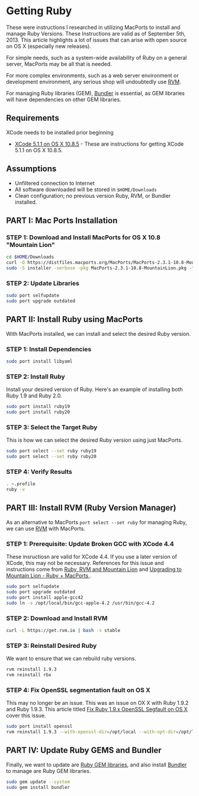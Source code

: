 # Getting Ruby

These were instructions I researched in utilizing MacPorts to install and manage Ruby Versions.  These Instructions are valid as of September 5th, 2013.  This article highlights a lot of issues that can arise with open source on OS X (especially new releases).

For simple needs, such as a system-wide availability of Ruby on a general server, MacPorts may be all that is needed.  

For more complex environments, such as a web server environment or development environment, any serious shop will undoubtedly use [RVM](http://rvm.io/).  

For managing Ruby libraries (GEM), [Bundler](http://bundler.io/) is essential, as GEM libraries will have dependencies on other GEM libraries.

## Requirements

XCode needs to be installed prior beginning

* [XCode 5.1.1 on OS X 10.8.5](https://github.com/darkn3rd/devbox/blob/master/howtos/howto.xcode.md) - These are instructions for getting XCode 5.1.1 on OS X 10.8.5.

## Assumptions

* Unfiltered connection to Internet
* All software downloaded will be stored in ```$HOME/Downloads```
* Clean configuration; no previous version Ruby, RVM, or Bundler installed.

## PART I: Mac Ports Installation

### STEP 1: Download and Install MacPorts for OS X 10.8 "Mountain Lion"

```bash
cd $HOME/Downloads
curl -O https://distfiles.macports.org/MacPorts/MacPorts-2.3.1-10.8-MountainLion.pkg
sudo -S installer -verbose -pkg MacPorts-2.3.1-10.8-MountainLion.pkg -target /
```

### STEP 2: Update Libraries

```bash
sudo port selfupdate
sudo port upgrade outdated 
```

## PART II: Install Ruby using MacPorts

With MacPorts installed, we can install and select the desired Ruby version.

### STEP 1: Install Dependencies

```bash
sudo port install libyaml 
```

### STEP 2: Install Ruby

Install your desired version of Ruby.  Here's an example of installing both Ruby 1.9 and Ruby 2.0.

```bash
sudo port install ruby19
sudo port install ruby20
```

### STEP 3: Select the Target Ruby

This is how we can select the desired Ruby version using just MacPorts.

```bash
sudo port select --set ruby ruby19
sudo port select --set ruby ruby20
```

### STEP 4: Verify Results

```bash
. ~.profile
ruby -v
```

## PART III: Install RVM (Ruby Version Manager)

As an alternative to MacPorts ```port select --set ruby``` for managing Ruby, we can use [RVM](http://rvm.io/) with MacPorts.  

### STEP 1: Prerequisite: Update Broken GCC with XCode 4.4

These insructiosn are valid for XCode 4.4.  If you use a later version of XCode, this may not be necessary.  References for this issue and instructions come from [Ruby, RVM and Mountain Lion](https://gist.github.com/zenkay/3237860) and [Upgrading to Mountain Lion - Ruby + MacPorts ](https://coderwall.com/p/pagj2w).

```bash
sudo port selfupdate
sudo port upgrade outdated
sudo port install apple-gcc42
sudo ln -s /opt/local/bin/gcc-apple-4.2 /usr/bin/gcc-4.2
```

### STEP 2: Download and Install RVM

```bash
curl -L https://get.rvm.io | bash -s stable
```

### STEP 3: Reinstall Desired Ruby

We want to ensure that we can rebuild ruby versions.

```bash
rvm reinstall 1.9.3
rvm reinstall rbx
```

### STEP 4: Fix OpenSSL segmentation fault on OS X

This may no longer be an issue.  This was an issue on OX X with Ruby 1.9.2 and Ruby 1.9.3.  This article titled [Fix Ruby 1.9.x OpenSSL Segfault on OS X](https://coderwall.com/p/f4hyqw) cover this issue.

```bash
sudo port install openssl
rvm reinstall 1.9.3 --with-openssl-dir=/opt/local --with-opt-dir=/opt/local 
```

## PART IV: Update Ruby GEMS and Bundler

Finally, we want to update are [Ruby GEM libraries](https://rubygems.org/), and also install [Bundler](http://bundler.io/) to manage are Ruby GEM libraries.

```bash
sudo gem update --system
sudo gem install bundler
```